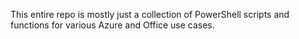 This entire repo is mostly just a collection of PowerShell scripts and functions for various Azure and Office use cases. 
